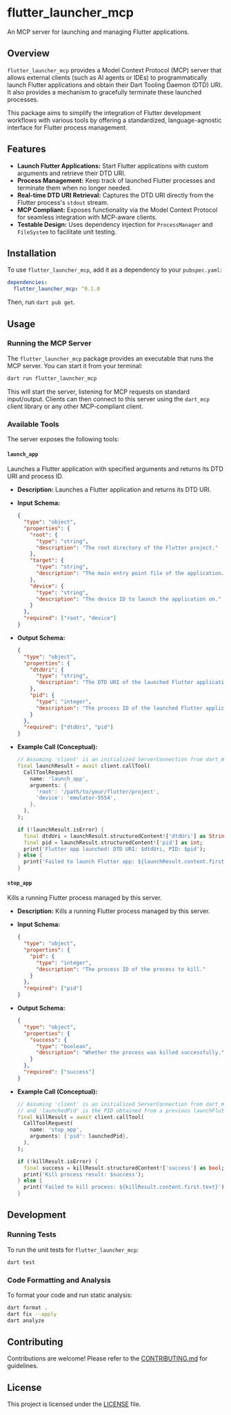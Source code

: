 # flutter_launcher_mcp

An MCP server for launching and managing Flutter applications.

## Overview

`flutter_launcher_mcp` provides a Model Context Protocol (MCP) server that allows external clients (such as AI agents or IDEs) to programmatically launch Flutter applications and obtain their Dart Tooling Daemon (DTD) URI. It also provides a mechanism to gracefully terminate these launched processes.

This package aims to simplify the integration of Flutter development workflows with various tools by offering a standardized, language-agnostic interface for Flutter process management.

## Features

- **Launch Flutter Applications:** Start Flutter applications with custom arguments and retrieve their DTD URI.
- **Process Management:** Keep track of launched Flutter processes and terminate them when no longer needed.
- **Real-time DTD URI Retrieval:** Captures the DTD URI directly from the Flutter process's `stdout` stream.
- **MCP Compliant:** Exposes functionality via the Model Context Protocol for seamless integration with MCP-aware clients.
- **Testable Design:** Uses dependency injection for `ProcessManager` and `FileSystem` to facilitate unit testing.

## Installation

To use `flutter_launcher_mcp`, add it as a dependency to your `pubspec.yaml`:

```yaml
dependencies:
  flutter_launcher_mcp: ^0.1.0
```

Then, run `dart pub get`.

## Usage

### Running the MCP Server

The `flutter_launcher_mcp` package provides an executable that runs the MCP server. You can start it from your terminal:

```bash
dart run flutter_launcher_mcp
```

This will start the server, listening for MCP requests on standard input/output. Clients can then connect to this server using the `dart_mcp` client library or any other MCP-compliant client.

### Available Tools

The server exposes the following tools:

#### `launch_app`

Launches a Flutter application with specified arguments and returns its DTD URI and process ID.

- **Description:** Launches a Flutter application and returns its DTD URI.
- **Input Schema:**

  ```json
  {
    "type": "object",
    "properties": {
      "root": {
        "type": "string",
        "description": "The root directory of the Flutter project."
      },
      "target": {
        "type": "string",
        "description": "The main entry point file of the application."
      },
      "device": {
        "type": "string",
        "description": "The device ID to launch the application on."
      }
    },
    "required": ["root", "device"]
  }
  ```

- **Output Schema:**

  ```json
  {
    "type": "object",
    "properties": {
      "dtdUri": {
        "type": "string",
        "description": "The DTD URI of the launched Flutter application."
      },
      "pid": {
        "type": "integer",
        "description": "The process ID of the launched Flutter application."
      }
    },
    "required": ["dtdUri", "pid"]
  }
  ```

- **Example Call (Conceptual):**

  ```dart
  // Assuming 'client' is an initialized ServerConnection from dart_mcp
  final launchResult = await client.callTool(
    CallToolRequest(
      name: 'launch_app',
      arguments: {
        'root': '/path/to/your/flutter/project',
        'device': 'emulator-5554',
      },
    ),
  );

  if (!launchResult.isError) {
    final dtdUri = launchResult.structuredContent!['dtdUri'] as String;
    final pid = launchResult.structuredContent!['pid'] as int;
    print('Flutter app launched! DTD URI: $dtdUri, PID: $pid');
  } else {
    print('Failed to launch Flutter app: ${launchResult.content.first.text}');
  }
  ```

#### `stop_app`

Kills a running Flutter process managed by this server.

- **Description:** Kills a running Flutter process managed by this server.
- **Input Schema:**

  ```json
  {
    "type": "object",
    "properties": {
      "pid": {
        "type": "integer",
        "description": "The process ID of the process to kill."
      }
    },
    "required": ["pid"]
  }
  ```

- **Output Schema:**

  ```json
  {
    "type": "object",
    "properties": {
      "success": {
        "type": "boolean",
        "description": "Whether the process was killed successfully."
      }
    },
    "required": ["success"]
  }
  ```

- **Example Call (Conceptual):**

  ```dart
  // Assuming 'client' is an initialized ServerConnection from dart_mcp
  // and 'launchedPid' is the PID obtained from a previous launchFlutter call
  final killResult = await client.callTool(
    CallToolRequest(
      name: 'stop_app',
      arguments: {'pid': launchedPid},
    ),
  );

  if (!killResult.isError) {
    final success = killResult.structuredContent!['success'] as bool;
    print('Kill process result: $success');
  } else {
    print('Failed to kill process: ${killResult.content.first.text}');
  }
  ```

## Development

### Running Tests

To run the unit tests for `flutter_launcher_mcp`:

```bash
dart test
```

### Code Formatting and Analysis

To format your code and run static analysis:

```bash
dart format .
dart fix --apply
dart analyze
```

## Contributing

Contributions are welcome! Please refer to the [CONTRIBUTING.md](CONTRIBUTING.md) for guidelines.

## License

This project is licensed under the [LICENSE](LICENSE) file.
